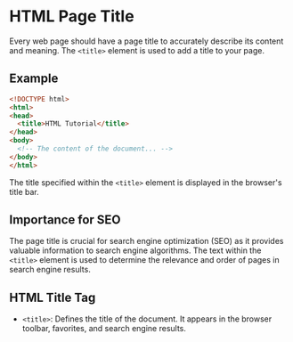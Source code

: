 # HTML Page Title
Every web page should have a page title to accurately describe its content and meaning. The `<title>` element is used to add a title to your page.
## Example
```html
<!DOCTYPE html>
<html>
<head>
  <title>HTML Tutorial</title>
</head>
<body>
  <!-- The content of the document... -->
</body>
</html>
```
The title specified within the `<title>` element is displayed in the browser's title bar.

## Importance for SEO

The page title is crucial for search engine optimization (SEO) as it provides valuable information to search engine algorithms. The text within the `<title>` element is used to determine the relevance and order of pages in search engine results.

## HTML Title Tag

- `<title>`: Defines the title of the document. It appears in the browser toolbar, favorites, and search engine results.

